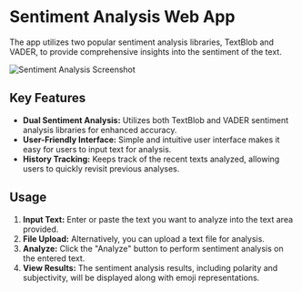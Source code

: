 # Sentiment Analysis Web App

The app utilizes two popular sentiment analysis libraries, TextBlob and VADER, to provide comprehensive insights into the sentiment of the text.

![Sentiment Analysis Screenshot](https://i.ibb.co/PM9xjPq/screenshot.png)

## Key Features
- **Dual Sentiment Analysis:** Utilizes both TextBlob and VADER sentiment analysis libraries for enhanced accuracy.
- **User-Friendly Interface:** Simple and intuitive user interface makes it easy for users to input text for analysis.
- **History Tracking:** Keeps track of the recent texts analyzed, allowing users to quickly revisit previous analyses.

## Usage
1. **Input Text:** Enter or paste the text you want to analyze into the text area provided.
2. **File Upload:** Alternatively, you can upload a text file for analysis.
3. **Analyze:** Click the "Analyze" button to perform sentiment analysis on the entered text.
4. **View Results:** The sentiment analysis results, including polarity and subjectivity, will be displayed along with emoji representations.

